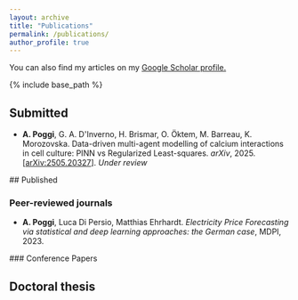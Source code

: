 ```yaml
---
layout: archive 
title: "Publications"
permalink: /publications/
author_profile: true 
---
```

You can also find my articles on my <u><a href="https://scholar.google.com/citations?hl=it&user=u8M-fssAAAAJ" target="_blank"> Google Scholar profile</a>.</u>

{% include base_path %}


## Submitted
<ul>
<li>
<b>A. Poggi</b>, G. A. D'Inverno, H. Brismar, O. Öktem, M. Barreau, K. Morozovska. Data-driven multi-agent modelling of calcium interactions in cell culture: PINN vs Regularized Least-squares. <em>arXiv</em>,  2025. [<a href="http://arxiv.org/abs/2505.20327" target="_blank">arXiv:2505.20327</a>]. <em>Under review</em>
</li>

</ul>
## Published

### Peer-reviewed journals
<ul>
<li>
<b>A. Poggi</b>, Luca Di Persio, Matthias Ehrhardt. <em>Electricity Price Forecasting via statistical and deep learning approaches: the German case</em>,  MDPI, 2023. 
</li>

</ul>
### Conference Papers

<ul>

</ul>

## Doctoral thesis
<ul>

</ul>